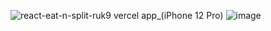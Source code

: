 ![react-eat-n-split-ruk9 vercel app_(iPhone 12 Pro)](https://github.com/user-attachments/assets/95f403ec-e7cf-4cab-b4a1-96e1277824c7)
![image](https://github.com/user-attachments/assets/0c86aec8-a7b5-4683-b258-f5f6a8fbb944)
